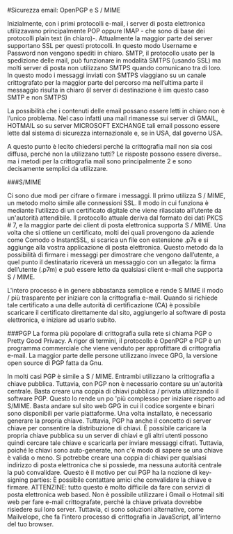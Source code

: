 
#Sicurezza email: OpenPGP e S / MIME 

Inizialmente, con i primi protocolli e-mail, i server di posta elettronica utilizzavano principalmente  POP oppure IMAP - che sono di base dei protocolli plain text (in chiaro)-. Attualmente la maggior parte dei server supportano SSL per questi protocolli.
In questo modo Username e Password non vengono spediti in chiaro.
SMTP, il protocollo usato per la spedizione delle mail, può funzionare in modalità SMTPS (usando SSL) ma molti server di posta non utilizzano SMTPS quando comunicano tra di loro. In questo modo i messaggi inviati con SMTPS viaggiano su un canale crittografato per la maggior parte del percorso ma nell’ultima parte il messaggio risulta in chiaro (il server di destinazione è iim questo caso SMTP e non SMTPS)


La possibilità che i contenuti delle email possano essere letti in chiaro non è l’unico problema. Nel caso infatti una mail rimanesse sui server di GMAIL, HOTMAIL so su server MICROSOFT EXCHANGE tali email possono essere lette dal sistema di sicurezza internazionale e, se in USA, dal governo USA.

A questo punto è lecito chiedersi perché la crittografia mail non sia così diffusa, perché non la utilizzano tutti?
Le risposte possono essere diverse.. ma i metodi per la crittografia mail sono principalmente 2 e sono decisamente semplici da utilizzare.

###S/MIME

Ci sono due modi per cifrare o firmare i messaggi. Il primo utilizza S / MIME, un metodo molto simile alle connessioni SSL. Il modo in cui funziona è mediante l’utilizzo di un certificato digitale che viene rilasciato all’utente da un'autorità attendibile. Il protocollo attuale deriva dal formato dei dati PKCS # 7, e la maggior parte dei client di posta elettronica supporta S / MIME. Una volta che si ottiene un certificato, molti dei quali provengono da aziende come Comodo o InstantSSL, si scarica un file con estensione .p7s e si aggiunge alla vostra applicazione di posta elettronica. Questo metodo da la possibilità di firmare i messaggi per dimostrare che vengono dall’utente, a quel punto il destinatario riceverà un messaggio con un allegato: la firma dell’utente (.p7m) e può essere letto da qualsiasi client e-mail che supporta S / MIME.


L'intero processo è in genere abbastanza semplice e rende S MIME il modo / più trasparente per iniziare con la crittografia e-mail. Quando si richiede tale certificato a una delle autorità di certificazione (CA) è possibile scaricare il certificato direttamente dal sito, aggiungerlo al software di posta elettronica, e iniziare ad usarlo subito.

###PGP
La forma più popolare di crittografia sulla rete si chiama PGP o Pretty Good Privacy. A rigor di termini, il protocollo è OpenPGP e PGP è un programma commerciale che viene venduto per approfittare di crittografia e-mail. La maggior parte delle persone utilizzano invece GPG, la versione open source di PGP fatta da Gnu.


In molti casi PGP è simile a S / MIME. Entrambi utilizzano la crittografia a chiave pubblica. Tuttavia, con PGP non è necessario contare su un'autorità centrale. Basta creare una coppia di chiavi pubblica / privata utilizzando il software PGP. Questo lo rende un po 'più complesso per iniziare rispetto ad S/MIME. Basta andare sul sito web GPG in cui il codice sorgente e binari sono disponibili per varie piattaforme. Una volta installato, è necessario generare la propria chiave. Tuttavia, PGP ha anche il concetto di server chiave per consentire la distribuzione di chiavi. È possibile caricare la propria chiave pubblica su un server di chiavi e gli altri utenti possono quindi cercare tale chiave e scaricarla per inviare messaggi cifrati. 
Tuttavia, poiché le chiavi sono auto-generate, non c'è modo di sapere se una chiave è valida o meno. Si potrebbe creare una coppia di chiavi per qualsiasi indirizzo di posta elettronica che si possiede, ma nessuna autorità centrale la può convalidare. Questo è il motivo per cui PGP ha la nozione di key-signing parties: È possibile contattare amici che convalidare la chiave e firmare.
ATTENZINE: tutto questo è molto difficile da fare con servizi di posta elettronica web based. Non è possibile utilizzare i Gmail o Hotmail siti web per fare e-mail crittografate, perché la chiave privata dovrebbe risiedere sui loro server. Tuttavia, ci sono soluzioni alternative, come Mailvelope, che fa l'intero processo di crittografia in JavaScript, all'interno del tuo browser.
